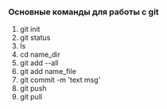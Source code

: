 ### Основные команды для работы с git


1. git init
2. git status
3. ls
4. cd name_dir
5. git add --all
6. git add name_file
7. git commit -m 'text msg'
8. git push
9. git pull
